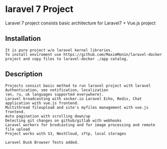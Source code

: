 # laravel 7 Project
Laravel 7 project consists basic architecture for Laravel7 + Vue.js project

## Installation
~~~
It is pure project w/o laravel kernel libraries. 
To install enviroment use https://github.com/MaximMonin/laravel-docker project and copy files to laravel-docker ./app catalog.
~~~

## Description
~~~
Projects consist basic method to run laravel project with laravel Authentication, sms notification, localization 
(en, ru, uk languages supported everywhere).
Laravel broadcasting with socker.io Laravel Echo, Redis, Chat application with vue.js frontend.
Multithread fileupload and site's myfiles management with vue.js frontend.
Auto pagination with scrolling down/up
Detecting git changes on github/gitlab with webhooks
Laravel workers for brodcasting and for image processing and remote file upload
Project works with S3, NextCloud, sftp, local storages

Laravel Dusk Browser Tests added.
